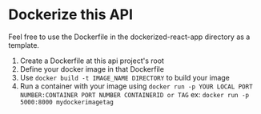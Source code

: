 # Dockerize this API

Feel free to use the Dockerfile in the dockerized-react-app directory as a template.

1. Create a Dockerfile at this api project's root
2. Define your docker image in that Dockerfile
3. Use `docker build -t IMAGE_NAME DIRECTORY` to build your image
4. Run a container with your image using `docker run -p YOUR LOCAL PORT NUMBER:CONTAINER PORT NUMBER CONTAINERID or TAG`
ex: `docker run -p 5000:8000 mydockerimagetag`
